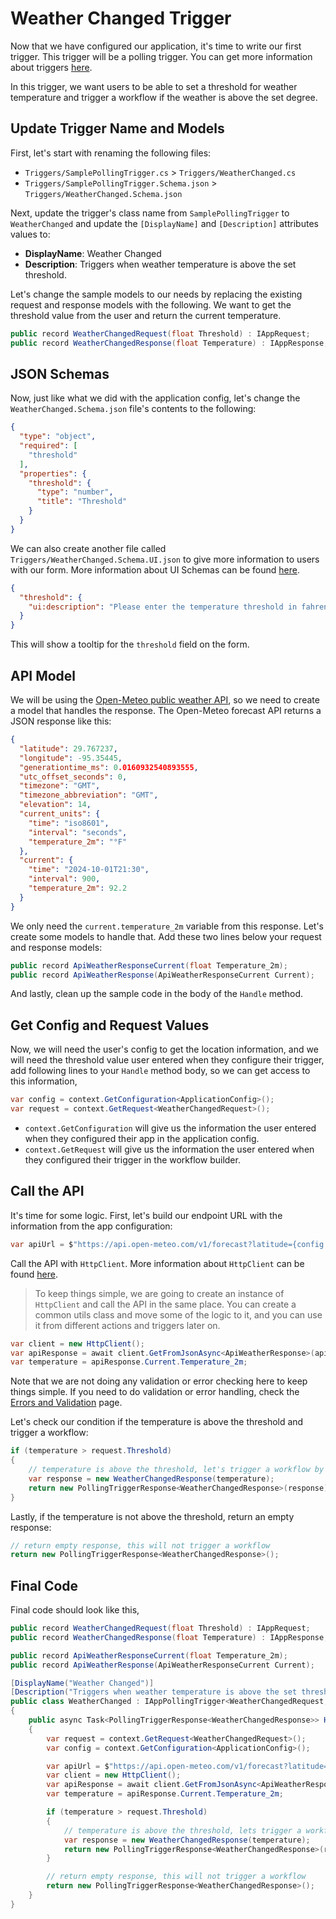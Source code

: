 # Weather Changed Trigger

Now that we have configured our application, it's time to write our first trigger. This trigger will be a polling trigger. You can get more information about triggers [here](/developers/implementation/triggers/).

In this trigger, we want users to be able to set a threshold for weather temperature and trigger a workflow if the weather is above the set degree.

## Update Trigger Name and Models

First, let's start with renaming the following files:
- `Triggers/SamplePollingTrigger.cs` > `Triggers/WeatherChanged.cs`
- `Triggers/SamplePollingTrigger.Schema.json` > `Triggers/WeatherChanged.Schema.json`

Next, update the trigger's class name from `SamplePollingTrigger` to `WeatherChanged` and update the `[DisplayName]` and `[Description]` attributes values to:
- **DisplayName**: Weather Changed
- **Description**: Triggers when weather temperature is above the set threshold.

Let's change the sample models to our needs by replacing the existing request and response models with the following. We want to get the threshold value from the user and return the current temperature.

```csharp
public record WeatherChangedRequest(float Threshold) : IAppRequest;
public record WeatherChangedResponse(float Temperature) : IAppResponse;
```

## JSON Schemas

Now, just like what we did with the application config, let's change the `WeatherChanged.Schema.json` file's contents to the following:

```json
{
  "type": "object",
  "required": [
    "threshold"
  ],
  "properties": {
    "threshold": {
      "type": "number",
      "title": "Threshold"
    }
  }
}
```

We can also create another file called `Triggers/WeatherChanged.Schema.UI.json` to give more information to users with our form. More information about UI Schemas can be found [here](/developers/json-schema/ui-schema-definition).

```json
{
  "threshold": {
    "ui:description": "Please enter the temperature threshold in fahrenheit to check if current weather is above this value."
  }
}
```
This will show a tooltip for the `threshold` field on the form.

## API Model

We will be using the [Open-Meteo public weather API](https://open-meteo.com/en/docs), so we need to create a model that handles the response. The Open-Meteo forecast API returns a JSON response like this:

```json
{
  "latitude": 29.767237,
  "longitude": -95.35445,
  "generationtime_ms": 0.0160932540893555,
  "utc_offset_seconds": 0,
  "timezone": "GMT",
  "timezone_abbreviation": "GMT",
  "elevation": 14,
  "current_units": {
    "time": "iso8601",
    "interval": "seconds",
    "temperature_2m": "°F"
  },
  "current": {
    "time": "2024-10-01T21:30",
    "interval": 900,
    "temperature_2m": 92.2
  }
}
```

We only need the `current.temperature_2m` variable from this response. Let's create some models to handle that. Add these two lines below your request and response models:

```csharp
public record ApiWeatherResponseCurrent(float Temperature_2m);
public record ApiWeatherResponse(ApiWeatherResponseCurrent Current);
```

And lastly, clean up the sample code in the body of the `Handle` method.

## Get Config and Request Values

Now, we will need the user's config to get the location information, and we will need the threshold value user entered when they configure their trigger, add following lines to your `Handle` method body, so we can get access to this information,

```csharp
var config = context.GetConfiguration<ApplicationConfig>();
var request = context.GetRequest<WeatherChangedRequest>();
```

- `context.GetConfiguration` will give us the information the user entered when they configured their app in the application config. 
- `context.GetRequest` will give us the information the user entered when they configured their trigger in the workflow builder.

## Call the API

It's time for some logic. First, let's build our endpoint URL with the information from the app configuration:

```csharp
var apiUrl = $"https://api.open-meteo.com/v1/forecast?latitude={config.Latitude}&longitude={config.Longitude}&current=temperature_2m&forecast_days=1&temperature_unit=fahrenheit";
```

Call the API with `HttpClient`. More information about `HttpClient` can be found [here](https://learn.microsoft.com/en-us/dotnet/fundamentals/networking/http/httpclient). 

> To keep things simple, we are going to create an instance of `HttpClient` and call the API in the same place. You can create a common utils class and move some of the logic to it, and you can use it from different actions and triggers later on.

```csharp
var client = new HttpClient();
var apiResponse = await client.GetFromJsonAsync<ApiWeatherResponse>(apiUrl);
var temperature = apiResponse.Current.Temperature_2m;
```

Note that we are not doing any validation or error checking here to keep things simple. If you need to do validation or error handling, check the [Errors and Validation](/developers/implementation/errors-and-validation/) page.

Let's check our condition if the temperature is above the threshold and trigger a workflow:

```csharp
if (temperature > request.Threshold)
{
    // temperature is above the threshold, let's trigger a workflow by returning the current temperature
    var response = new WeatherChangedResponse(temperature);
    return new PollingTriggerResponse<WeatherChangedResponse>(response);
}
```

Lastly, if the temperature is not above the threshold, return an empty response:

```csharp
// return empty response, this will not trigger a workflow
return new PollingTriggerResponse<WeatherChangedResponse>();
```

## Final Code

Final code should look like this,

```csharp
public record WeatherChangedRequest(float Threshold) : IAppRequest;
public record WeatherChangedResponse(float Temperature) : IAppResponse;

public record ApiWeatherResponseCurrent(float Temperature_2m);
public record ApiWeatherResponse(ApiWeatherResponseCurrent Current);

[DisplayName("Weather Changed")]
[Description("Triggers when weather temperature is above the set threshold.")]
public class WeatherChanged : IAppPollingTrigger<WeatherChangedRequest, WeatherChangedResponse>
{
    public async Task<PollingTriggerResponse<WeatherChangedResponse>> Handle(PollingExecutionContext context)
    {
        var request = context.GetRequest<WeatherChangedRequest>();
        var config = context.GetConfiguration<ApplicationConfig>();

        var apiUrl = $"https://api.open-meteo.com/v1/forecast?latitude={config.Latitude}&longitude={config.Longitude}&current=temperature_2m&forecast_days=1&temperature_unit=fahrenheit";
        var client = new HttpClient();
        var apiResponse = await client.GetFromJsonAsync<ApiWeatherResponse>(apiUrl);
        var temperature = apiResponse.Current.Temperature_2m;

        if (temperature > request.Threshold)
        {
            // temperature is above the threshold, lets trigger a workflow by returning a value
            var response = new WeatherChangedResponse(temperature);
            return new PollingTriggerResponse<WeatherChangedResponse>(response);
        }

        // return empty response, this will not trigger a workflow
        return new PollingTriggerResponse<WeatherChangedResponse>();
    }
}
```